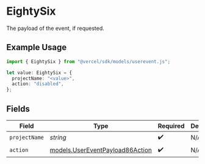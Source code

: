 # EightySix

The payload of the event, if requested.

## Example Usage

```typescript
import { EightySix } from "@vercel/sdk/models/userevent.js";

let value: EightySix = {
  projectName: "<value>",
  action: "disabled",
};
```

## Fields

| Field                                                                    | Type                                                                     | Required                                                                 | Description                                                              |
| ------------------------------------------------------------------------ | ------------------------------------------------------------------------ | ------------------------------------------------------------------------ | ------------------------------------------------------------------------ |
| `projectName`                                                            | *string*                                                                 | :heavy_check_mark:                                                       | N/A                                                                      |
| `action`                                                                 | [models.UserEventPayload86Action](../models/usereventpayload86action.md) | :heavy_check_mark:                                                       | N/A                                                                      |